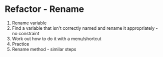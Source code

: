 # Refactor - Rename

1. Rename variable
  1. Find a variable that isn't correctly named and rename it appropriately - no constraint
  1. Work out how to do it with a menu/shortcut
  1. Practice
1. Rename method - similar steps


